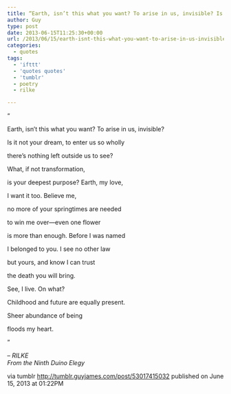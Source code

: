 ```yaml
---
title: “Earth, isn’t this what you want? To arise in us, invisible? Is it not your dream, to enter us…”
author: Guy
type: post
date: 2013-06-15T11:25:30+00:00
url: /2013/06/15/earth-isnt-this-what-you-want-to-arise-in-us-invisible-is-it-not-your-dream-to-enter-us/
categories:
  - quotes
tags:
  - 'ifttt'
  - 'quotes quotes'
  - 'tumblr'
  - poetry
  - rilke

---
```

“

Earth, isn’t this what you want? To arise in us, invisible?

Is it not your dream, to enter us so wholly
  
there’s nothing left outside us to see?

What, if not transformation,
  
is your deepest purpose? Earth, my love,
  
I want it too. Believe me,
  
no more of your springtimes are needed
  
to win me over—even one flower
  
is more than enough. Before I was named
  
I belonged to you. I see no other law
  
but yours, and know I can trust
  
the death you will bring.

See, I live. On what?
  
Childhood and future are equally present.
  
Sheer abundance of being
  
floods my heart.

”

&#8211; _RILKE  
From the Ninth Duino Elegy_

via tumblr http://tumblr.guyjames.com/post/53017415032 published on June 15, 2013 at 01:22PM